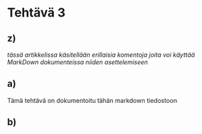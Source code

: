 # Tehtävä 3

## z)

_tässä artikkelissa käsitellään erillaisia *komentoja* joita voi käyttää MarkDown dokumenteissa niiden asettelemiseen_

## a)

Tämä tehtävä on dokumentoitu tähän markdown tiedostoon

## b)



